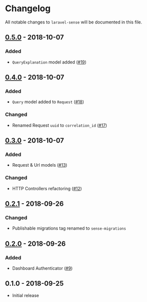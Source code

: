 # Changelog

All notable changes to `laravel-sense` will be documented in this file.

## [0.5.0] - 2018-10-07

### Added

- `QueryExplanation` model added ([#19](https://github.com/cybercog/laravel-sense/pull/19)) 

## [0.4.0] - 2018-10-07

### Added

- `Query` model added to `Request` ([#18](https://github.com/cybercog/laravel-sense/pull/18)) 

### Changed

- Renamed Request `uuid` to `correlation_id` ([#17](https://github.com/cybercog/laravel-sense/pull/17))

## [0.3.0] - 2018-10-07

### Added

- Request & Url models ([#13](https://github.com/cybercog/laravel-sense/pull/13))

### Changed

- HTTP Controllers refactoring ([#12](https://github.com/cybercog/laravel-sense/pull/12))

## [0.2.1] - 2018-09-26

### Changed

- Publishable migrations tag renamed to `sense-migrations`

## [0.2.0] - 2018-09-26

### Added

- Dashboard Authenticator ([#9](https://github.com/cybercog/laravel-sense/pull/9))

## 0.1.0 - 2018-09-25

- Initial release

[0.5.0]: https://github.com/cybercog/laravel-sense/compare/0.4.0...0.5.0
[0.4.0]: https://github.com/cybercog/laravel-sense/compare/0.3.0...0.4.0
[0.3.0]: https://github.com/cybercog/laravel-sense/compare/0.2.1...0.3.0
[0.2.1]: https://github.com/cybercog/laravel-sense/compare/0.2.0...0.2.1
[0.2.0]: https://github.com/cybercog/laravel-sense/compare/0.1.0...0.2.0
